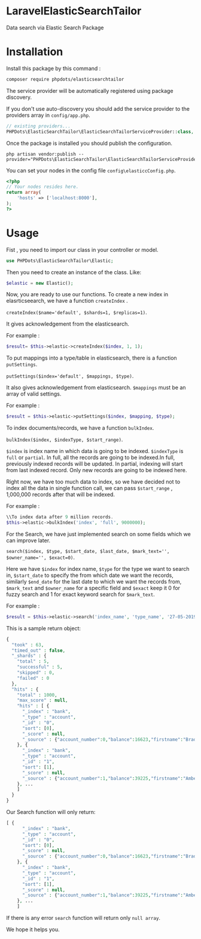 # LaravelElasticSearchTailor
Data search via Elastic Search Package

# Installation

Install this package by this command : 
```bash
composer require phpdots/elasticsearchtailor
```

The service provider will be automatically registered using package discovery.

If you don't use auto-discovery you should add the service provider to the providers array in `config/app.php`.

```php
// existing providers...
PHPDots\ElasticSearchTailor\ElasticSearchTailorServiceProvider::class,
```

Once the package is installed you should publish the configuration.

```shell
php artisan vendor:publish --provider="PHPDots\ElasticSearchTailor\ElasticSearchTailorServiceProvider"
```

You can set your nodes in the config file `config\elasticcConfig.php`.

```php
<?php 
// Your nodes resides here.
return array(
    'hosts' => ['localhost:8000'],
);
?>
```

# Usage

Fist , you need to import our class in your controller or model. 

```php
use PHPDots\ElasticSearchTailor\Elastic;
```

Then you need to create an instance of the class. Like:

```php
$elastic = new Elastic();
```

Now, you are ready to use our functions.
To create a new index in elasrticseearch, we have a function `createIndex` . 

`createIndex($name='default', $shards=1, $replicas=1)`. 

It gives acknowledgement from the elasticsearch.

For example : 
```php
$result= $this->elastic->createIndex($index, 1, 1);
```

To put mappings into a  type/table in elasticsearch, there is a function `putSettings`. 

`putSettings($index='default', $mappings, $type)`. 

It also gives acknowledgement from elasticsearch. `$mappings` must be an array of valid settings.


For example :
```php
$result = $this->elastic->putSettings($index, $mapping, $type);
```

To index documents/records, we have a function `bulkIndex`. 

`bulkIndex($index, $indexType, $start_range)`.

`$index` is index name in which data is going to be indexed. `$indexType` is  `full` or `partial`. In full, all the records are going to be indexed.In full, previously indexed records will be updated. In partial, indexing will start from last indexed record. Only new records are going to be indexed here.


Right now, we have too much data to index, so we have decided not to index all the data in single function call, we can pass `$start_range` , 1,000,000 records after that will be indexed.

For example : 
```php
\\To index data after 9 million records.
$this->elastic->bulkIndex('index', 'full', 9000000);
```

For the Search, we have just implemented search on some fields which we can improve later. 

`search($index, $type, $start_date, $last_date, $mark_text='', $owner_name='', $exact=0)`. 

Here we have `$index`
 for index name, `$type` for the type we want to search in, `$start_date` to specify the from which date we want the records, similarly `$end_date` for the last date to which we want the records from, `$mark_text` and `$owner_name` for a specific field and `$exact` keep it 0 for fuzzy search and 1 for exact keyword search for `$mark_text`.
 
 
For example : 
```php
$result = $this->elastic->search('index_name', 'type_name', '27-05-2019', '01-06-2019', 'mark_text', 'owner_name');
```


This is a sample return object: 
```php
{
  "took" : 63,
  "timed_out" : false,
  "_shards" : {
    "total" : 5,
    "successful" : 5,
    "skipped" : 0,
    "failed" : 0
  },
  "hits" : {
    "total" : 1000,
    "max_score" : null,
    "hits" : [ {
      "_index" : "bank",
      "_type" : "account",
      "_id" : "0",
      "sort": [0],
      "_score" : null,
      "_source" : {"account_number":0,"balance":16623,"firstname":"Bradshaw","lastname":"Mckenzie","age":29,"gender":"F","address":"244 Columbus Place","employer":"Euron","email":"bradshawmckenzie@euron.com","city":"Hobucken","state":"CO"}
    }, {
      "_index" : "bank",
      "_type" : "account",
      "_id" : "1",
      "sort": [1],
      "_score" : null,
      "_source" : {"account_number":1,"balance":39225,"firstname":"Amber","lastname":"Duke","age":32,"gender":"M","address":"880 Holmes Lane","employer":"Pyrami","email":"amberduke@pyrami.com","city":"Brogan","state":"IL"}
    }, ...
    ]
  }
}
```

Our Search function will only return:  

```php
[ {
      "_index" : "bank",
      "_type" : "account",
      "_id" : "0",
      "sort": [0],
      "_score" : null,
      "_source" : {"account_number":0,"balance":16623,"firstname":"Bradshaw","lastname":"Mckenzie","age":29,"gender":"F","address":"244 Columbus Place","employer":"Euron","email":"bradshawmckenzie@euron.com","city":"Hobucken","state":"CO"}
    }, {
      "_index" : "bank",
      "_type" : "account",
      "_id" : "1",
      "sort": [1],
      "_score" : null,
      "_source" : {"account_number":1,"balance":39225,"firstname":"Amber","lastname":"Duke","age":32,"gender":"M","address":"880 Holmes Lane","employer":"Pyrami","email":"amberduke@pyrami.com","city":"Brogan","state":"IL"}
    }, ...
    ]
```

If there is any error `search` function will return only `null array`.

We hope it helps you.


























